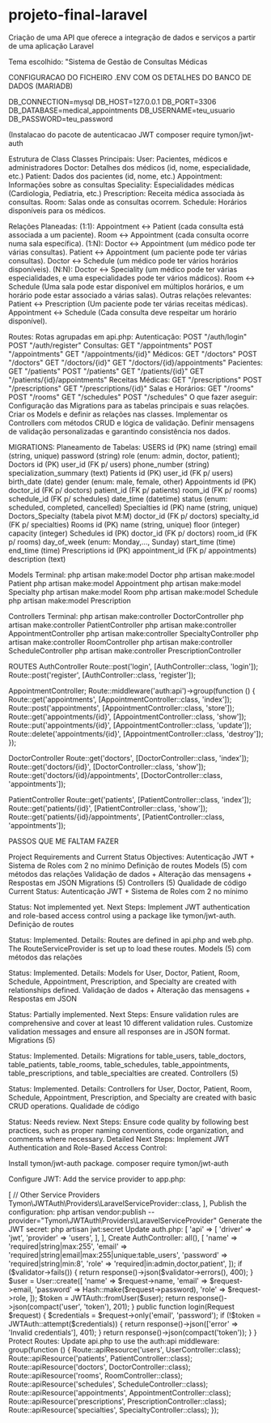 # projeto-final-laravel
Criação de uma API que oferece a integração de dados e serviços a partir de uma aplicação Laravel

Tema escolhido: "Sistema de Gestão de Consultas Médicas


CONFIGURACAO DO FICHEIRO .ENV COM OS DETALHES DO BANCO DE DADOS (MARIADB)

DB_CONNECTION=mysql
DB_HOST=127.0.0.1
DB_PORT=3306
DB_DATABASE=medical_appointments
DB_USERNAME=teu_usuario
DB_PASSWORD=teu_password

(Instalacao do pacote de autenticacao JWT
composer require tymon/jwt-auth


Estrutura de Class
  Classes Principais:
    User: Pacientes, médicos e administradores
    Doctor: Detalhes dos médicos (id, nome, especialidade, etc.)
    Patient: Dados dos pacientes (id, nome, etc.)
    Appointment: Informações sobre as consultas
    Speciality: Especialidades médicas (Cardiologia, Pediatria, etc.)
    Prescription: Receita médica associada às consultas.
    Room: Salas onde as consultas ocorrem.
    Schedule: Horários disponíveis para os médicos.

  Relações Planeadas:
    (1:1):
      Appointment <-> Patient (cada consulta está associada a um paciente).
      Room <-> Appointment (cada consulta ocorre numa sala específica).
    (1:N):
      Doctor <-> Appointment (um médico pode ter várias consultas).
      Patient <-> Appointment (um paciente pode ter várias consultas).
      Doctor <-> Schedule (um médico pode ter vários horários disponíveis).
    (N:N):
      Doctor <-> Speciality (um médico pode ter várias especialidades, e uma especialidades pode ter vários mádicos).
      Room <-> Schedule (Uma sala pode estar disponível em múltiplos horários, e um horário pode estar associado a várias salas).
    Outras relações relevantes:
      Patient <-> Prescription (Um paciente pode ter várias receitas médicas).
      Appointment <-> Schedule (Cada consulta deve respeitar um horário disponível).

  Routes:
    Rotas agrupadas em api.php:
      Autenticação:
        POST "/auth/login"
        POST "/auth/register"
      Consultas:
        GET "/appointments"
        POST "/appointments"
        GET "/appointments/{id}"
      Médicos:
        GET "/doctors"
        POST "/doctors"
        GET "/doctors/{id}"
        GET "/doctors/{id}/appointments"
      Pacientes:
        GET "/patients"
        POST "/patients"
        GET "/patients/{id}"
        GET "/patients/{id}/appointments"
      Receitas Médicas:
        GET "/prescriptions"
        POST "/prescriptions"
        GET "/prescriptions/{id}"
      Salas e Horários:
        GET "/rooms"
        POST "/rooms"
        GET "/schedules"
        POST "/schedules"
O que fazer aseguir:
  Configuração das Migrations para as tabelas principais e suas relações.
  Criar os Models e definir as relações nas classes.
  Implementar os Controllers com métodos CRUD e lógica de validação.
  Definir mensagens de validação personalizadas e garantindo consistência nos dados.


MIGRATIONS:
  Planeamento de Tabelas:
    USERS
      id (PK)
      name (string)
      email (string, unique)
      password (string)
      role (enum: admin, doctor, patient);
    Doctors
      id (PK)
      user_id (FK p/ users)
      phone_number (string)
      specialization_summary (text)
    Patients
      id (PK)
      user_id (FK p/ users)
      birth_date (date)
      gender (enum: male, female, other)
    Appointments
      id (PK)
      doctor_id (FK p/ doctors)
      patient_id (FK p/ patients)
      room_id (FK p/ rooms)
      schedule_id (FK p/ schedules)
      date_time (datetime)
      status (enum: scheduled, completed, cancelled)
    Specialties
      id (PK)
      name (string, unique)
    Doctors_Specialty (tabela pivot M:M)
      doctor_id (FK p/ doctors)
      specialty_id (FK p/ specialties)
    Rooms
      id (PK)
      name (string, unique)
      floor (integer)
      capacity (integer)
    Schedules
      id (PK)
      doctor_id (FK p/ doctors)
      room_id (FK p/ rooms)
      day_of_week (enum: Monday,..., Sunday)
      start_time (time)
      end_time (time)
    Prescriptions
      id (PK)
      appointment_id (FK p/ appointments)
      description (text)


Models
  Terminal:
    php artisan make:model Doctor
    php artisan make:model Patient
    php artisan make:model Appointment
    php artisan make:model Specialty
    php artisan make:model Room
    php artisan make:model Schedule
    php artisan make:model Prescription

    
Controllers
  Terminal:
    php artisan make:controller DoctorController
    php artisan make:controller PatientController
    php artisan make:controller AppointmentController
    php artisan make:controller SpecialtyController
    php artisan make:controller RoomController
    php artisan make:controller ScheduleController
    php artisan make:controller PrescriptionController

ROUTES
  AuthController
    Route::post('login', [AuthController::class, 'login']);
    Route::post('register', [AuthController::class, 'register']);
    
  AppointmentController;
    Route::middleware('auth:api')->group(function () {
        Route::get('appointments', [AppointmentController::class, 'index']);
        Route::post('appointments', [AppointmentController::class, 'store']);
        Route::get('appointments/{id}', [AppointmentController::class, 'show']);
        Route::put('appointments/{id}', [AppointmentController::class, 'update']);
        Route::delete('appointments/{id}', [AppointmentController::class, 'destroy']);
    });

  DoctorController
    Route::get('doctors', [DoctorController::class, 'index']);
    Route::get('doctors/{id}', [DoctorController::class, 'show']);
    Route::get('doctors/{id}/appointments', [DoctorController::class, 'appointments']);
  
  PatientController
    Route::get('patients', [PatientController::class, 'index']);
    Route::get('patients/{id}', [PatientController::class, 'show']);
    Route::get('patients/{id}/appointments', [PatientController::class, 'appointments']);

PASSOS QUE ME FALTAM FAZER










Project Requirements and Current Status
Objectives:
Autenticação JWT + Sistema de Roles com 2 no mínimo
Definição de routes
Models (5) com métodos das relações
Validação de dados + Alteração das mensagens + Respostas em JSON
Migrations (5)
Controllers (5)
Qualidade de código
Current Status:
Autenticação JWT + Sistema de Roles com 2 no mínimo

Status: Not implemented yet.
Next Steps: Implement JWT authentication and role-based access control using a package like tymon/jwt-auth.
Definição de routes

Status: Implemented.
Details: Routes are defined in api.php and web.php. The RouteServiceProvider is set up to load these routes.
Models (5) com métodos das relações

Status: Implemented.
Details: Models for User, Doctor, Patient, Room, Schedule, Appointment, Prescription, and Specialty are created with relationships defined.
Validação de dados + Alteração das mensagens + Respostas em JSON

Status: Partially implemented.
Next Steps: Ensure validation rules are comprehensive and cover at least 10 different validation rules. Customize validation messages and ensure all responses are in JSON format.
Migrations (5)

Status: Implemented.
Details: Migrations for table_users, table_doctors, table_patients, table_rooms, table_schedules, table_appointments, table_prescriptions, and table_specialties are created.
Controllers (5)

Status: Implemented.
Details: Controllers for User, Doctor, Patient, Room, Schedule, Appointment, Prescription, and Specialty are created with basic CRUD operations.
Qualidade de código

Status: Needs review.
Next Steps: Ensure code quality by following best practices, such as proper naming conventions, code organization, and comments where necessary.
Detailed Next Steps:
Implement JWT Authentication and Role-Based Access Control:

Install tymon/jwt-auth package.
composer require tymon/jwt-auth

Configure JWT:
Add the service provider to app.php:
<?php
'providers' => [
    // Other Service Providers

    Tymon\JWTAuth\Providers\LaravelServiceProvider::class,
],


Publish the configuration:
php artisan vendor:publish --provider="Tymon\JWTAuth\Providers\LaravelServiceProvider"

Generate the JWT secret:
php artisan jwt:secret

Update auth.php:
<?php
'guards' => [
    'api' => [
        'driver' => 'jwt',
        'provider' => 'users',
    ],
],

Create AuthController:
<?php

namespace App\Http\Controllers;

use Illuminate\Http\Request;
use App\Models\User;
use Illuminate\Support\Facades\Hash;
use Illuminate\Support\Facades\Validator;
use JWTAuth;

class AuthController extends Controller
{
    public function register(Request $request)
    {
        $validator = Validator::make($request->all(), [
            'name' => 'required|string|max:255',
            'email' => 'required|string|email|max:255|unique:table_users',
            'password' => 'required|string|min:8',
            'role' => 'required|in:admin,doctor,patient',
        ]);

        if ($validator->fails()) {
            return response()->json($validator->errors(), 400);
        }

        $user = User::create([
            'name' => $request->name,
            'email' => $request->email,
            'password' => Hash::make($request->password),
            'role' => $request->role,
        ]);

        $token = JWTAuth::fromUser($user);

        return response()->json(compact('user', 'token'), 201);
    }

    public function login(Request $request)
    {
        $credentials = $request->only('email', 'password');

        if (!$token = JWTAuth::attempt($credentials)) {
            return response()->json(['error' => 'Invalid credentials'], 401);
        }

        return response()->json(compact('token'));
    }
}


Protect Routes:
Update api.php to use the auth:api middleware:
<?php
Route::middleware('auth:api')->group(function () {
    Route::apiResource('users', UserController::class);
    Route::apiResource('patients', PatientController::class);
    Route::apiResource('doctors', DoctorController::class);
    Route::apiResource('rooms', RoomController::class);
    Route::apiResource('schedules', ScheduleController::class);
    Route::apiResource('appointments', AppointmentController::class);
    Route::apiResource('prescriptions', PrescriptionController::class);
    Route::apiResource('specialties', SpecialtyController::class);
});




